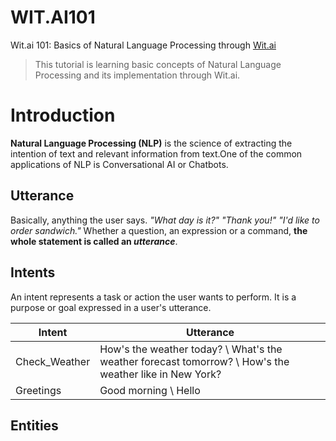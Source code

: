 # WIT.AI101
Wit.ai 101: Basics of Natural Language Processing through [Wit.ai](https://wit.ai)

> This tutorial is learning basic concepts of Natural Language Processing and its implementation through Wit.ai.

# Introduction
**Natural Language Processing (NLP)** is the science of extracting the intention of text and relevant information from text.One of the common applications of NLP is Conversational AI or Chatbots.

## Utterance
Basically, anything the user says. *"What day is it?"* *"Thank you!"* *"I'd like to order sandwich."* Whether a question, an expression or a command, **the whole statement is called an *utterance***. 

## Intents
An intent represents a task or action the user wants to perform. It is a purpose or goal expressed in a user's utterance. 

Intent | Utterance
------------ | -------------
Check_Weather | How's the weather today? \ What's the weather forecast tomorrow? \ How's the weather like in New York?
 Greetings | Good morning \ Hello
 

## Entities
